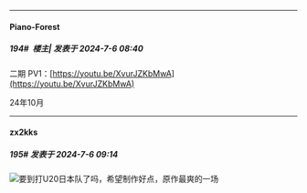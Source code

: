 ﻿
*****

####  Piano-Forest  
##### 194#         楼主| 发表于 2024-7-6 08:40

二期 PV1：[https://youtu.be/XvurJZKbMwA](https://youtu.be/XvurJZKbMwA)

24年10月


*****

####  zx2kks  
##### 195#       发表于 2024-7-6 09:14

<img src="https://static.saraba1st.com/image/smiley/face2017/062.gif" referrerpolicy="no-referrer">要到打U20日本队了吗，希望制作好点，原作最爽的一场

